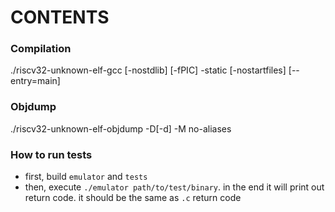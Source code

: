 # CONTENTS

### Compilation

./riscv32-unknown-elf-gcc [-nostdlib] [-fPIC] -static [-nostartfiles] [--entry=main]

### Objdump

./riscv32-unknown-elf-objdump -D[-d] -M no-aliases

### How to run tests

- first, build `emulator` and `tests`
- then, execute `./emulator path/to/test/binary`. in the end it will print out return code. it should be the same as `.c` return code
